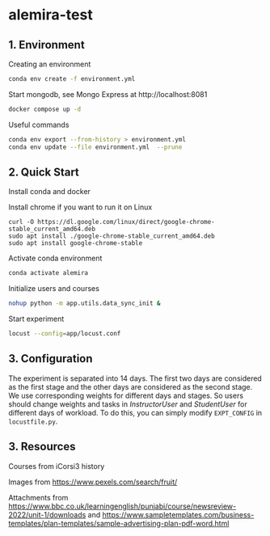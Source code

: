 # alemira-test

## 1. Environment

Creating an environment
```sh
conda env create -f environment.yml
```

Start mongodb, see Mongo Express at http://localhost:8081
```sh
docker compose up -d
```

Useful commands
```sh
conda env export --from-history > environment.yml
conda env update --file environment.yml  --prune
```

## 2. Quick Start
Install conda and docker

Install chrome if you want to run it on Linux
```
curl -O https://dl.google.com/linux/direct/google-chrome-stable_current_amd64.deb
sudo apt install ./google-chrome-stable_current_amd64.deb
sudo apt install google-chrome-stable
```

Activate conda environment
```sh
conda activate alemira
```

Initialize users and courses
```sh
nohup python -m app.utils.data_sync_init &
```

Start experiment
```sh
locust --config=app/locust.conf
```



## 3. Configuration

The experiment is separated into 14 days. The first two days are considered as the first stage and the other days
are considered as the second stage. We use corresponding weights for different days and stages. So users should change weights and tasks in *InstructorUser* and *StudentUser* for different days of workload. To do this, you can simply modify `EXPT_CONFIG`
in `locustfile.py`.

## 3. Resources

Courses from iCorsi3 history

Images from https://www.pexels.com/search/fruit/

Attachments from https://www.bbc.co.uk/learningenglish/punjabi/course/newsreview-2022/unit-1/downloads and https://www.sampletemplates.com/business-templates/plan-templates/sample-advertising-plan-pdf-word.html